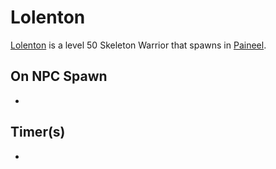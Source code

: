 # Lolenton



[Lolenton](/npc/75092) is a level 50 Skeleton Warrior that spawns in [Paineel](/zone/75).





## On NPC Spawn

-



## Timer(s)

-



